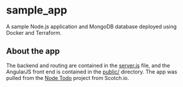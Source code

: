# sample_app
A sample Node.js application and MongoDB database deployed using Docker and Terraform.

## About the app
The backend and routing are contained in the [server.js](server.js) file, and the AngularJS front end is contained in the [public/](public/) directory. The app was pulled from the [Node Todo](https://github.com/scotch-io/node-todo) project from Scotch.io.
